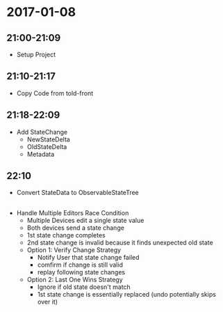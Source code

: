 # 2017-01-08

## 21:00-21:09

- Setup Project

## 21:10-21:17

- Copy Code from told-front

## 21:18-22:09

- Add StateChange
	- NewStateDelta
	- OldStateDelta
	- Metadata

## 22:10

- Convert StateData to ObservableStateTree

## 

- Handle Multiple Editors Race Condition
	- Multiple Devices edit a single state value
	- Both devices send a state change
	- 1st state change completes
	- 2nd state change is invalid because it finds unexpected old state
	- Option 1: Verify Change Strategy 
		- Notify User that state change failed
		- comfirm if change is still valid
		- replay following state changes
	- Option 2: Last One Wins Strategy
		- Ignore if old state doesn't match
		- 1st state change is essentially replaced (undo potentially skips over it)